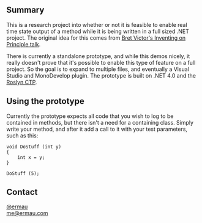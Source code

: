 Summary
--------
This is a research project into whether or not it is feasible to enable
real time state output of a method while it is being written in a full
sized .NET project. The original idea for this comes from 
[Bret Victor's Inventing on Principle talk](http://vimeo.com/36579366).

There is currently a standalone prototype, and while this demos nicely,
it really doesn't prove that it's possible to enable this type of feature
on a full project. So the goal is to expand to multiple files, and eventually
a Visual Studio and MonoDevelop plugin. The prototype is built on .NET 4.0 and
the [Roslyn CTP](http://msdn.com/roslyn).

Using the prototype
-----
Currently the prototype expects all code that you wish to log to be contained in
methods, but there isn't a need for a containing class. Simply write your method,
and after it add a call to it with your test parameters, such as this:

	void DoStuff (int y)
	{
		int x = y;
	}

	DoStuff (5);

Contact
-------
[@ermau](http://twitter.com/ermau)  
[me@ermau.com](mailto://me@ermau.com)
